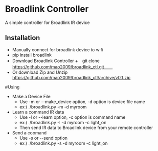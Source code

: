 # Broadlink Controller
A simple  controller for Broadlink IR device

## Installation
+ Manually connect for broadlink device to wifi
+ pip install broadlink
+ Download Broadlink Controller 
+　git clone https://github.com/mao2009/broadlink_ctl.git　　
+ Or download Zip and Unzip
   https://github.com/mao2009/broadlink_ctl/archive/v0.1.zip
  
  
 #Using
 + Make a Device File    
      + Use -m or --make_device option, -d option is device file name
      + ex:) ./broadlink.py -m -d myroom
 + Learn a command IR data
      + Use -l or --learn option, -c option is command name
      + ex:) ./broadlink.py -l -d myroom -c light_on
      + Then send IR data to Broadlink device from your remote controller 
 + Send a coomand
      + Use -s or --send option 
      + ex:) ./broadlink.py -s -d myroom -c light_on
 
